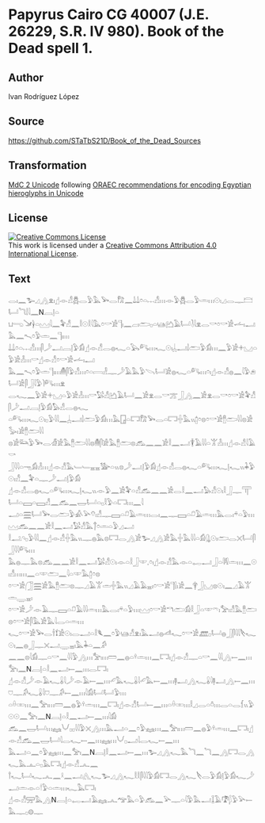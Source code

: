 # Papyrus Cairo CG 40007 (J.E. 26229, S.R. IV 980). Book of the Dead spell 1.

## Author 

Ivan Rodríguez López

## Source 

https://github.com/STaTbS21D/Book_of_the_Dead_Sources

## Transformation 

[MdC 2 Unicode](https://statbs21d.github.io/mdc2unicode.html) following [ORAEC recommendations for encoding Egyptian hieroglyphs in Unicode](https://github.com/oraec/recommendations-encoding-hieroglyphs)

## License 

<a rel="license" href="http://creativecommons.org/licenses/by/4.0/"><img alt="Creative Commons License" style="border-width:0" src="https://i.creativecommons.org/l/by/4.0/88x31.png" /></a><br />This work is licensed under a <a rel="license" href="http://creativecommons.org/licenses/by/4.0/">Creative Commons Attribution 4.0 International License</a>.

## Text 

<hiero>𓂋𓏤𓈖𓅧𓈎𓂻𓁷𓏤𓊨𓁹𓀭𓆣𓂋𓅱𓅓𓅨𓂋𓀗𓈖𓍑𓍑𓏌𓏏𓐖𓀭𓏥𓁹𓅱𓆣𓂋𓅱𓏛𓏥𓇳𓏤𓈎𓂋𓊃𓊭𓂡𓆓𓌃𓇋𓈖N𓐙𓊤𓏏<br>
𓂓𓂸𓍁𓋀𓏏𓈉𓇋𓈖𓅝𓀭𓈖𓎛𓇳𓎛𓇋𓅓𓏌𓎡𓀀𓊹𓏤𓈖𓐞𓏤𓂧𓊪𓏏𓊞𓂚𓄿𓂡𓍘𓇋𓁷𓂋𓎡𓏌𓎡𓀀𓌡𓏤𓂝𓅓𓈖𓍇𓏌𓅱𓏛𓈖𓊹𓏤𓏥<br>
𓍑𓍑𓏌𓏏𓐖𓀭𓏥𓋴𓌳𓂝𓐙𓊤𓅱𓀁𓊨𓁹𓀭𓂋𓐍𓆑𓏏𓅂𓀐𓏥𓆑𓇳𓏤𓐣𓂝𓌃𓂧𓅱𓀁𓏥𓈖𓅱𓀀𓇬𓈋𓏏𓅱𓀀𓁐𓏥𓎡𓊨𓁹𓀭𓏌𓎡𓀀𓌡𓏤𓂝<br>
𓅓𓈖𓍇𓏌𓅱𓏛𓊹𓏤𓏥𓄟𓋴𓅱𓀭𓏥𓏌𓏏𓇯𓁐𓊃𓌳𓄿𓅓𓅱𓌪𓂡𓀀𓐍𓆑𓏏𓀐𓏥𓏌𓏤𓊨𓁹𓀭𓐍𓈖𓇋𓅱𓂉𓂡𓀀𓋴𓃀𓇋𓅱𓌙𓀐𓏥𓁷<br>
𓂋𓆑𓈖𓅱𓀀𓇬𓈋𓏏𓅱𓀀𓁐𓏥𓎡𓅄𓀭𓂚𓄿𓂡𓈖𓀀𓁷𓂋𓎡𓊄𓃀𓂻𓈖𓀀𓁷𓂋𓎡𓏌𓎡𓀀𓅝𓀭𓋴𓌳𓂝𓐙𓊤𓅱𓀁𓅃𓀭𓂋𓐍𓆑<br>
𓏏𓀐𓏥𓆑𓇳𓏤𓊪𓅱𓇋𓇋𓈖𓐣𓂝𓌃𓂧𓅱𓀁𓏥𓅓𓉗𓏏𓉐𓀗𓅨𓂋𓏏𓉐𓏶𓅓𓏭𓉺𓏌𓊖𓏌𓎡𓀀𓊽𓂧𓇋𓇋𓊖𓀀𓅭𓏤𓀀𓊽𓂧𓇋𓇋<br>
𓊖𓀀𓃛𓅱𓅨𓂋𓁑𓀀𓅓𓊽𓂧𓇋𓇋𓊖𓄟𓋴𓀀𓅓𓊽𓂧𓊖𓃹𓈖𓈖𓀀𓎛𓈖𓂝𓇉𓄿𓇋𓇋𓏏𓀠𓁐𓏥𓊨𓁹𓀭𓇋𓄿𓎡<br>
𓃀𓇋𓇋𓏏𓁸𓀁𓁐𓏥𓊨𓁹𓀭𓅓𓄑𓄑𓈇𓈇𓅺𓏏𓏭𓊖𓌳𓂝𓊤𓅱𓀁𓊨𓁹𓀭𓂋𓐍𓆑𓏏𓀐𓏥𓆑𓊤𓆑𓏭𓇓𓅱𓇳𓏤𓀭𓈖𓅝𓏏𓊃𓌳𓂝𓊤𓅱𓀁<br>
𓊨𓁹𓀭𓂋𓐍𓆑𓏏𓀐𓏥𓆑𓊤𓆑𓏭𓁹𓅱𓈖𓀀𓅝𓏏𓀭𓃹𓈖𓈖𓀀𓂋𓎛𓈖𓂝𓅃𓀭𓇳𓏤𓎛𓃀𓊃𓋳𓂡𓏏𓈙𓏏𓈙𓀭𓈖𓃹𓈖𓉿𓂡𓏏𓊪𓎛𓅱𓏏𓉐𓏥𓈖𓇋<br>
𓂝𓏏𓈗𓂡𓅨𓂋𓂧𓅱𓀉𓅪𓄣𓏤𓀭𓊃𓈙𓏏𓍔𓄿𓏛𓏥𓂋𓏤𓈖𓊃𓈙𓏏𓍔𓄿𓏛𓏥𓅓𓂋𓏤𓍬𓏏𓅱𓏥𓈉𓃹𓈖𓈖𓀀𓎛𓈖𓂝𓅄𓀭𓅓𓐩𓏌𓏛𓏏𓅱𓈎𓂝<br>
𓎛𓂢𓄹𓊪𓅱𓇋𓇋𓈖𓊨𓁹𓀭𓏶𓅓𓏭𓊃𓐍𓅓𓊖𓉐𓂋𓂻𓀀𓅧𓈎𓂻𓀀𓅓𓏶𓅓𓇋𓇋𓏏𓀁𓊮𓇳𓏤𓂧𓂋𓏴𓂡𓋴𓃀𓇋𓇋𓀐𓏥<br>
𓅓𓐍𓊃𓅓𓊖𓃹𓈖𓈖𓀀𓎛𓈖𓂝𓅄𓀭𓇳𓏤𓁹𓏏𓎛𓃀𓎱𓈒𓏌𓏤𓊨𓁹𓀭𓅓𓁹𓏏𓉻𓂝𓃀𓏏𓇎𓏛𓏥𓈖𓇳𓏤𓀭𓏥𓏥𓈖𓏏𓎱𓂧𓈖𓇋𓏏𓎱𓅓𓉺𓏌𓊖<br>
𓏌𓎡𓀀𓃂𓈗𓀀𓅓𓊽𓂧𓊖𓊃𓈎𓄿𓀠𓏛𓏶𓅓𓏭𓈎𓄿𓄿𓈇𓏤𓏌𓎡𓀀𓊹𓍛𓏤𓀀𓈖𓋁𓃀𓈋𓊖𓇳𓏤𓈖𓈎𓄿𓀠𓏛𓇾𓈇𓏤<br>
𓏌𓎡𓀀𓌳𓁹𓄿𓊃𓈙𓏏𓍔𓄿𓇋𓇋𓏛𓏥𓅓𓂋𓏤𓍬𓏏𓅱𓏥𓈉𓏌𓎡𓀀𓎔𓂧𓀁𓎛𓃀𓏏𓎱𓍼𓏤𓅡𓏤𓀭𓅓𓊽𓂧𓊖𓏌𓎡𓀀𓋴𓅓𓀀𓅓𓇋𓂋𓏏𓏛𓏥<br>
𓆑𓏌𓎡𓀀𓅨𓂋𓌂𓍍𓀀𓇳𓏤𓂋𓂝𓏏𓎛𓆰𓈖𓏌𓅱𓊞𓀭𓁷𓏤𓅓𓂝𓐍𓌦𓆑𓏌𓎡𓀀𓊏𓊪𓂡𓐍𓃀𓋴𓇋𓇋𓌸𓆑𓇳𓏤𓈖𓐍𓃀𓊃𓏴𓂝𓇾𓈇𓏤𓅓𓇓𓏏𓈖𓀔<br>
𓈖𓈖𓊖𓇋𓀁𓊃𓏏𓎡𓈖𓇋𓇋𓅱𓂻𓏥𓅡𓏤𓏥𓏠𓈖𓐍𓏏𓍊𓏛𓏥𓈖𓉐𓏤𓊨𓁹𓀭𓊃𓏏𓎡𓈖𓇋𓇋𓂻𓍿𓈖𓏥𓅡𓏤𓈖N𓐙𓊤𓏏𓎛𓈖𓂝𓍿𓈖𓏥𓂋𓉐𓏤<br>
𓊨𓁹𓀭𓌳𓁹𓄿𓆑𓏇𓇋𓌳𓁹𓄿𓍿𓈖𓏥𓄔𓅓𓆑𓏇𓇋𓄔𓅓𓍿𓈖𓏥𓊢𓂝𓂻𓆑𓏇𓇋𓊢𓂝𓂻𓍿𓈖𓏥𓈞𓊃𓀔𓆑𓏇𓇋𓈞𓊃𓀔𓍿𓈖𓏥𓇋𓀁𓂡𓂡𓅱𓏥<br>
𓏏𓏐𓏒𓏥𓈖𓅡𓏤𓏥𓏠𓈖𓐍𓅱𓍊𓏛𓏥𓈖𓉐𓏤𓊨𓁹𓀭𓂡𓍿𓈖𓏥𓏏𓏐𓏒𓏥𓎛𓈎𓂋𓏏𓏊𓏥𓂋𓏏𓂋𓆴𓏭𓅱𓇳𓇳𓈖𓅡𓏤𓈖N𓐙𓊤𓏏𓎛𓈖𓂝𓍿𓈖𓏥𓇋𓀁<br>
𓃹𓈖𓉿𓂡𓏥𓈐𓄋𓊪𓊪𓇋𓇋𓅱𓏴𓂻𓏥𓅓𓂝𓏏𓈖𓏌𓅱𓈐𓏥𓈖𓅡𓏤𓏥𓏠𓈖𓐍𓅱𓍊𓏛𓏥𓈖𓉐𓏤𓊨𓁹𓀭𓃹𓈖𓉿𓂡𓇋𓂋𓆑𓍿𓈖𓏥𓈐𓏥𓄋𓊪𓂝𓇋𓂋𓆑𓍿𓈖𓏥<br>
𓅓𓂝𓏏𓈖𓏌𓅱𓈐𓏥𓈖𓅡𓏤𓈖N𓐙𓊤𓎛𓈖𓂝𓍿𓈖𓏥𓅧𓈎𓂻𓆑𓅓𓆓𓈖𓆓𓈖𓂻𓉐𓂋𓂻𓆑𓅓𓊵𓏏𓊪𓅓𓉐𓏤𓊨𓁹𓀭𓂜𓈖<br>
𓍙𓆑𓂡𓆑𓂜𓈖𓍲𓈖𓂝𓂽𓆑𓅧𓈎𓂻𓆑𓎛𓎛𓋴𓇋𓇋𓅱𓀁𓉐𓂋𓂻𓆑𓌸𓂋𓅱𓀁𓊤𓅱𓀁𓆑𓌳𓂝𓏛𓁹𓏏𓎗𓅱𓏏𓏛𓏥𓆑𓅓𓉐𓏤<br>
𓊨𓁹𓀭𓈝𓅓𓂻N𓐙𓊤𓏏𓉻𓂝𓄿𓈐𓂜𓅠𓅓𓏏𓅱𓃹𓈖𓅪𓊃𓏏𓇋𓅱𓅓𓂝𓆼𓄿𓍝𓆄𓅱𓅪𓍿𓅓𓊃𓊪𓊗𓊃<br></hiero>